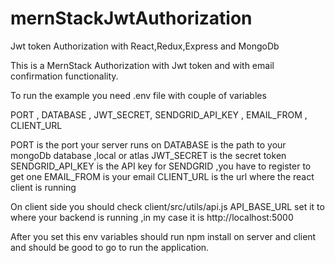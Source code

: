 # mernStackJwtAuthorization
Jwt token Authorization with React,Redux,Express and MongoDb

This is a MernStack Authorization with Jwt token and with email confirmation functionality.

To run the example you need .env file with couple of variables 

PORT , DATABASE , JWT_SECRET, SENDGRID_API_KEY , EMAIL_FROM , CLIENT_URL 

PORT is the port your server runs on 
DATABASE is the path to your mongoDb database ,local or atlas 
JWT_SECRET is the secret token 
SENDGRID_API_KEY is the API key for SENDGRID ,you have to register to get one
EMAIL_FROM is your email
CLIENT_URL is the url where the react client is running 

On client side you should check client/src/utils/api.js API_BASE_URL set it to where your backend is running ,in my case it is http://localhost:5000

After you set this env variables should run npm install on server and client and should be good to go to run the application.
